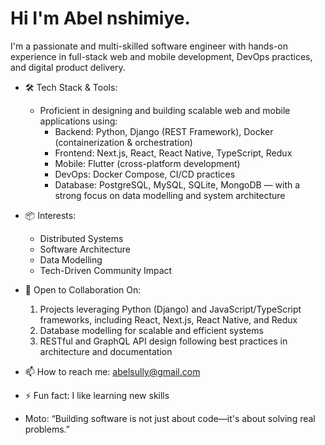 
# Hi I'm Abel nshimiye.

I'm a passionate and multi-skilled software engineer with hands-on experience in full-stack web and mobile development, DevOps practices, and digital product delivery. 

- 🛠 Tech Stack & Tools:
   - Proficient in designing and building scalable web and mobile applications using:
        - Backend: Python, Django (REST Framework), Docker (containerization & orchestration)
        - Frontend: Next.js, React, React Native, TypeScript, Redux
        - Mobile: Flutter (cross-platform development)
        - DevOps: Docker Compose, CI/CD practices
        - Database: PostgreSQL, MySQL, SQLite, MongoDB — with a strong focus on data modelling and system architecture
     
- 📦 Interests:
     - Distributed Systems
     - Software Architecture
     - Data Modelling
     - Tech-Driven Community Impact
       
- 🤝 Open to Collaboration On:
  1. Projects leveraging Python (Django) and JavaScript/TypeScript frameworks, including React, Next.js, React Native, and Redux
  2. Database modelling for scalable and efficient systems
  3. RESTful and GraphQL API design following best practices in architecture and documentation
  
- 📫 How to reach me: abelsully@gmail.com
- ⚡ Fun fact: I like learning new skills
- Moto: “Building software is not just about code—it's about solving real problems.”



